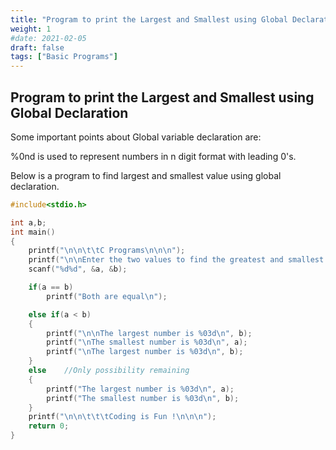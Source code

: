 ```yaml
---
title: "Program to print the Largest and Smallest using Global Declaration"
weight: 1
#date: 2021-02-05
draft: false
tags: ["Basic Programs"]
---
```


## Program to print the Largest and Smallest using Global Declaration

Some important points about Global variable declaration are:

%0nd is used to represent numbers in n digit format with leading 0's.

Below is a program to find largest and smallest value using global declaration.

```c
#include<stdio.h>

int a,b;
int main()
{
    printf("\n\n\t\tC Programs\n\n\n");
    printf("\n\nEnter the two values to find the greatest and smallest number: \n");
    scanf("%d%d", &a, &b);

    if(a == b)
        printf("Both are equal\n");

    else if(a < b)
    {
        printf("\n\nThe largest number is %03d\n", b);
        printf("\nThe smallest number is %03d\n", a);
        printf("\nThe largest number is %03d\n", b);
    }
    else    //Only possibility remaining
    {
        printf("The largest number is %03d\n", a);
        printf("The smallest number is %03d\n", b);
    }
    printf("\n\n\t\t\tCoding is Fun !\n\n\n");
    return 0;
}
```
